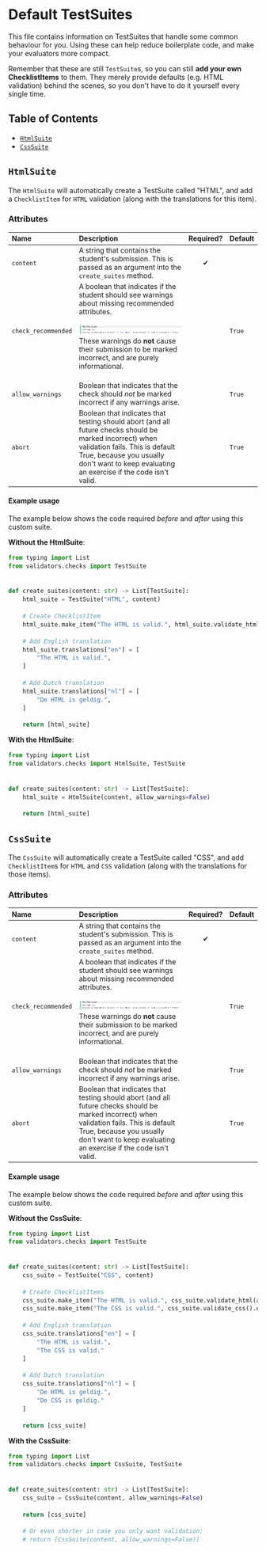 # Default TestSuites

This file contains information on TestSuites that handle some common behaviour for you. Using these can help reduce boilerplate code, and make your evaluators more compact.

Remember that these are still `TestSuite`s, so you can still **add your own ChecklistItems** to them. They merely provide defaults (e.g. HTML validation) behind the scenes, so you don't have to do it yourself every single time.

## Table of Contents

- [`HtmlSuite`](#htmlsuite)
- [`CssSuite`](#csssuite)

## `HtmlSuite`

The `HtmlSuite` will automatically create a TestSuite called "HTML", and add a `ChecklistItem` for `HTML` validation (along with the translations for this item).

### Attributes

| Name | Description | Required? | Default |
|:-----|:------------|:---------:|:--------|
| `content` | A string that contains the student's submission. This is passed as an argument into the `create_suites` method. |  ✔  |  |
| `check_recommended` | <a id="check-recommended-image"/> A boolean that indicates if the student should see warnings about missing recommended attributes.<br /><br /><img src="../media/warnings-dodona.png" alt="image: warnings on Dodona."> These warnings do **not** cause their submission to be marked incorrect, and are purely informational.<br /><br /> | | `True` |
| `allow_warnings` | Boolean that indicates that the check should *not* be marked incorrect if any warnings arise. |  | `True` |
| `abort` | Boolean that indicates that testing should abort (and all future checks should be marked incorrect) when validation fails. This is default True, because you usually don't want to keep evaluating an exercise if the code isn't valid. |  | `True` |

#### Example usage

The example below shows the code required *before* and *after* using this custom suite.

**Without the HtmlSuite**:

```python
from typing import List
from validators.checks import TestSuite


def create_suites(content: str) -> List[TestSuite]:
    html_suite = TestSuite("HTML", content)
    
    # Create ChecklistItem
    html_suite.make_item("The HTML is valid.", html_suite.validate_html(allow_warnings=False).or_abort())
    
    # Add English translation
    html_suite.translations["en"] = [
        "The HTML is valid.",
    ]
    
    # Add Dutch translation
    html_suite.translations["nl"] = [
        "De HTML is geldig.",
    ]
    
    return [html_suite]
```

**With the HtmlSuite**:

```python
from typing import List
from validators.checks import HtmlSuite, TestSuite


def create_suites(content: str) -> List[TestSuite]:
    html_suite = HtmlSuite(content, allow_warnings=False)

    return [html_suite]
```

## `CssSuite`

The `CssSuite` will automatically create a TestSuite called "CSS", and add `ChecklistItem`s for `HTML` and `CSS` validation (along with the translations for those items).

### Attributes

| Name | Description | Required? | Default |
|:-----|:------------|:---------:|:--------|
| `content` | A string that contains the student's submission. This is passed as an argument into the `create_suites` method. |  ✔  |  |
| `check_recommended` | <a id="check-recommended-image"/> A boolean that indicates if the student should see warnings about missing recommended attributes.<br /><br /><img src="../media/warnings-dodona.png" alt="image: warnings on Dodona."> These warnings do **not** cause their submission to be marked incorrect, and are purely informational.<br /><br /> | | `True` |
| `allow_warnings` | Boolean that indicates that the check should *not* be marked incorrect if any warnings arise. |  | `True` |
| `abort` | Boolean that indicates that testing should abort (and all future checks should be marked incorrect) when validation fails. This is default True, because you usually don't want to keep evaluating an exercise if the code isn't valid. |  | `True` |

#### Example usage

The example below shows the code required *before* and *after* using this custom suite.

**Without the CssSuite**:

```python
from typing import List
from validators.checks import TestSuite


def create_suites(content: str) -> List[TestSuite]:
    css_suite = TestSuite("CSS", content)
    
    # Create ChecklistItems
    css_suite.make_item("The HTML is valid.", css_suite.validate_html(allow_warnings=False).or_abort())
    css_suite.make_item("The CSS is valid.", css_suite.validate_css().or_abort())
    
    # Add English translation
    css_suite.translations["en"] = [
        "The HTML is valid.",
        "The CSS is valid."
    ]
    
    # Add Dutch translation
    css_suite.translations["nl"] = [
        "De HTML is geldig.",
        "De CSS is geldig."
    ]
    
    return [css_suite]
```

**With the CssSuite**:

```python
from typing import List
from validators.checks import CssSuite, TestSuite


def create_suites(content: str) -> List[TestSuite]:
    css_suite = CssSuite(content, allow_warnings=False)

    return [css_suite]

    # Or even shorter in case you only want validation:
    # return [CssSuite(content, allow_warnings=False)]
```
